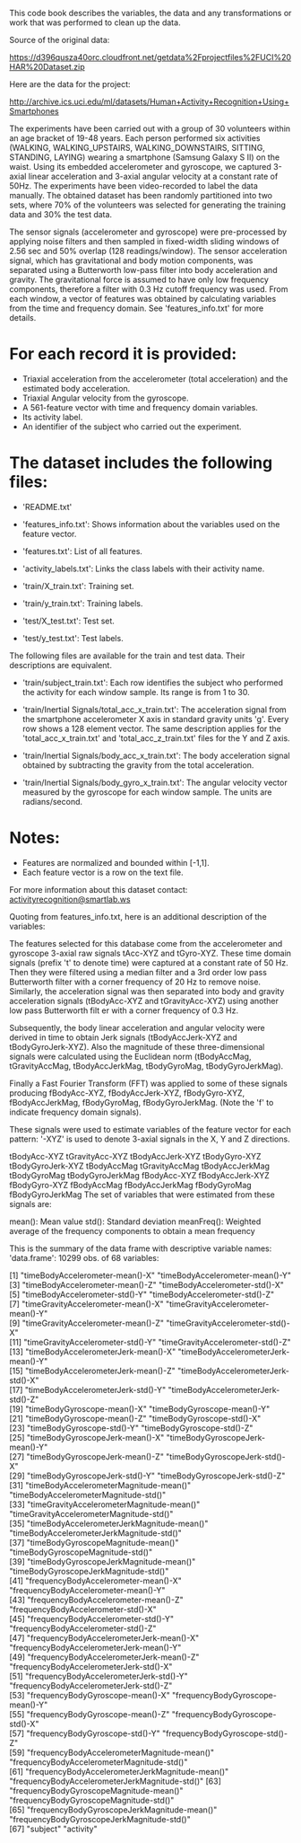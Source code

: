 This code book describes the variables, the data and any transformations or work that was performed to clean up the data.


Source of the original data:

https://d396qusza40orc.cloudfront.net/getdata%2Fprojectfiles%2FUCI%20HAR%20Dataset.zip

Here are the data for the project:

http://archive.ics.uci.edu/ml/datasets/Human+Activity+Recognition+Using+Smartphones


The experiments have been carried out with a group of 30 volunteers within an age bracket of 19-48 years. Each person performed six activities (WALKING, WALKING_UPSTAIRS, WALKING_DOWNSTAIRS, SITTING, STANDING, LAYING) wearing a smartphone (Samsung Galaxy S II) on the waist. Using its embedded accelerometer and gyroscope, we captured 3-axial linear acceleration and 3-axial angular velocity at a constant rate of 50Hz. The experiments have been video-recorded to label the data manually. The obtained dataset has been randomly partitioned into two sets, where 70% of the volunteers was selected for generating the training data and 30% the test data. 

The sensor signals (accelerometer and gyroscope) were pre-processed by applying noise filters and then sampled in fixed-width sliding windows of 2.56 sec and 50% overlap (128 readings/window). The sensor acceleration signal, which has gravitational and body motion components, was separated using a Butterworth low-pass filter into body acceleration and gravity. The gravitational force is assumed to have only low frequency components, therefore a filter with 0.3 Hz cutoff frequency was used. From each window, a vector of features was obtained by calculating variables from the time and frequency domain. See 'features_info.txt' for more details. 

For each record it is provided:
======================================

- Triaxial acceleration from the accelerometer (total acceleration) and the estimated body acceleration.
- Triaxial Angular velocity from the gyroscope. 
- A 561-feature vector with time and frequency domain variables. 
- Its activity label. 
- An identifier of the subject who carried out the experiment.

The dataset includes the following files:
=========================================

- 'README.txt'

- 'features_info.txt': Shows information about the variables used on the feature vector.

- 'features.txt': List of all features.

- 'activity_labels.txt': Links the class labels with their activity name.

- 'train/X_train.txt': Training set.

- 'train/y_train.txt': Training labels.

- 'test/X_test.txt': Test set.

- 'test/y_test.txt': Test labels.

The following files are available for the train and test data. Their descriptions are equivalent. 

- 'train/subject_train.txt': Each row identifies the subject who performed the activity for each window sample. Its range is from 1 to 30. 

- 'train/Inertial Signals/total_acc_x_train.txt': The acceleration signal from the smartphone accelerometer X axis in standard gravity units 'g'. Every row shows a 128 element vector. The same description applies for the 'total_acc_x_train.txt' and 'total_acc_z_train.txt' files for the Y and Z axis. 

- 'train/Inertial Signals/body_acc_x_train.txt': The body acceleration signal obtained by subtracting the gravity from the total acceleration. 

- 'train/Inertial Signals/body_gyro_x_train.txt': The angular velocity vector measured by the gyroscope for each window sample. The units are radians/second. 

Notes: 
======
- Features are normalized and bounded within [-1,1].
- Each feature vector is a row on the text file.

For more information about this dataset contact: activityrecognition@smartlab.ws



Quoting from features_info.txt, here is an additional description of the variables:

The features selected for this database come from the accelerometer and gyroscope 3-axial raw signals tAcc-XYZ and tGyro-XYZ. These time domain signals (prefix 't' to denote time) were captured at a constant rate of 50 Hz. Then they were filtered using a median filter and a 3rd order low pass Butterworth filter with a corner frequency of 20 Hz to remove noise. Similarly, the acceleration signal was then separated into body and gravity acceleration signals (tBodyAcc-XYZ and tGravityAcc-XYZ) using another low pass Butterworth filt er with a corner frequency of 0.3 Hz.

Subsequently, the body linear acceleration and angular velocity were derived in time to obtain Jerk signals (tBodyAccJerk-XYZ and tBodyGyroJerk-XYZ). Also the magnitude of these three-dimensional signals were calculated using the Euclidean norm (tBodyAccMag, tGravityAccMag, tBodyAccJerkMag, tBodyGyroMag, tBodyGyroJerkMag).

Finally a Fast Fourier Transform (FFT) was applied to some of these signals producing fBodyAcc-XYZ, fBodyAccJerk-XYZ, fBodyGyro-XYZ, fBodyAccJerkMag, fBodyGyroMag, fBodyGyroJerkMag. (Note the 'f' to indicate frequency domain signals).

These signals were used to estimate variables of the feature vector for each pattern: '-XYZ' is used to denote 3-axial signals in the X, Y and Z directions.

tBodyAcc-XYZ
tGravityAcc-XYZ
tBodyAccJerk-XYZ
tBodyGyro-XYZ
tBodyGyroJerk-XYZ
tBodyAccMag
tGravityAccMag
tBodyAccJerkMag
tBodyGyroMag
tBodyGyroJerkMag
fBodyAcc-XYZ
fBodyAccJerk-XYZ
fBodyGyro-XYZ
fBodyAccMag
fBodyAccJerkMag
fBodyGyroMag
fBodyGyroJerkMag
The set of variables that were estimated from these signals are:

mean(): Mean value
std(): Standard deviation
meanFreq(): Weighted average of the frequency components to obtain a mean frequency





This is the summary of the data frame with descriptive variable names:
'data.frame':	10299 obs. of  68 variables:

[1] "timeBodyAccelerometer-mean()-X"                 "timeBodyAccelerometer-mean()-Y"                
 [3] "timeBodyAccelerometer-mean()-Z"                 "timeBodyAccelerometer-std()-X"                 
 [5] "timeBodyAccelerometer-std()-Y"                  "timeBodyAccelerometer-std()-Z"                 
 [7] "timeGravityAccelerometer-mean()-X"              "timeGravityAccelerometer-mean()-Y"             
 [9] "timeGravityAccelerometer-mean()-Z"              "timeGravityAccelerometer-std()-X"              
[11] "timeGravityAccelerometer-std()-Y"               "timeGravityAccelerometer-std()-Z"              
[13] "timeBodyAccelerometerJerk-mean()-X"             "timeBodyAccelerometerJerk-mean()-Y"            
[15] "timeBodyAccelerometerJerk-mean()-Z"             "timeBodyAccelerometerJerk-std()-X"             
[17] "timeBodyAccelerometerJerk-std()-Y"              "timeBodyAccelerometerJerk-std()-Z"             
[19] "timeBodyGyroscope-mean()-X"                     "timeBodyGyroscope-mean()-Y"                    
[21] "timeBodyGyroscope-mean()-Z"                     "timeBodyGyroscope-std()-X"                     
[23] "timeBodyGyroscope-std()-Y"                      "timeBodyGyroscope-std()-Z"                     
[25] "timeBodyGyroscopeJerk-mean()-X"                 "timeBodyGyroscopeJerk-mean()-Y"                
[27] "timeBodyGyroscopeJerk-mean()-Z"                 "timeBodyGyroscopeJerk-std()-X"                 
[29] "timeBodyGyroscopeJerk-std()-Y"                  "timeBodyGyroscopeJerk-std()-Z"                 
[31] "timeBodyAccelerometerMagnitude-mean()"          "timeBodyAccelerometerMagnitude-std()"          
[33] "timeGravityAccelerometerMagnitude-mean()"       "timeGravityAccelerometerMagnitude-std()"       
[35] "timeBodyAccelerometerJerkMagnitude-mean()"      "timeBodyAccelerometerJerkMagnitude-std()"      
[37] "timeBodyGyroscopeMagnitude-mean()"              "timeBodyGyroscopeMagnitude-std()"              
[39] "timeBodyGyroscopeJerkMagnitude-mean()"          "timeBodyGyroscopeJerkMagnitude-std()"          
[41] "frequencyBodyAccelerometer-mean()-X"            "frequencyBodyAccelerometer-mean()-Y"           
[43] "frequencyBodyAccelerometer-mean()-Z"            "frequencyBodyAccelerometer-std()-X"            
[45] "frequencyBodyAccelerometer-std()-Y"             "frequencyBodyAccelerometer-std()-Z"            
[47] "frequencyBodyAccelerometerJerk-mean()-X"        "frequencyBodyAccelerometerJerk-mean()-Y"       
[49] "frequencyBodyAccelerometerJerk-mean()-Z"        "frequencyBodyAccelerometerJerk-std()-X"        
[51] "frequencyBodyAccelerometerJerk-std()-Y"         "frequencyBodyAccelerometerJerk-std()-Z"        
[53] "frequencyBodyGyroscope-mean()-X"                "frequencyBodyGyroscope-mean()-Y"               
[55] "frequencyBodyGyroscope-mean()-Z"                "frequencyBodyGyroscope-std()-X"                
[57] "frequencyBodyGyroscope-std()-Y"                 "frequencyBodyGyroscope-std()-Z"                
[59] "frequencyBodyAccelerometerMagnitude-mean()"     "frequencyBodyAccelerometerMagnitude-std()"     
[61] "frequencyBodyAccelerometerJerkMagnitude-mean()" "frequencyBodyAccelerometerJerkMagnitude-std()" 
[63] "frequencyBodyGyroscopeMagnitude-mean()"         "frequencyBodyGyroscopeMagnitude-std()"         
[65] "frequencyBodyGyroscopeJerkMagnitude-mean()"     "frequencyBodyGyroscopeJerkMagnitude-std()"     
[67] "subject"                                        "activity"                                     
